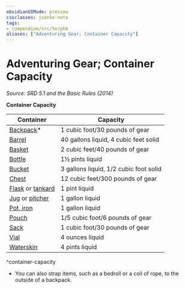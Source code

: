 ```yaml
---
obsidianUIMode: preview
cssclasses: json5e-note
tags:
- compendium/src/5e/phb
aliases: ["Adventuring Gear; Container Capacity"]
---
```

# Adventuring Gear; Container Capacity
*Source: SRD 5.1 and the Basic Rules (2014)* 

**Container Capacity**

| Container | Capacity |
|-----------|----------|
| [Backpack](compendium/items/backpack.md)* | 1 cubic foot/30 pounds of gear |
| [Barrel](compendium/items/barrel.md) | 40 gallons liquid, 4 cubic feet solid |
| [Basket](compendium/items/basket.md) | 2 cubic feet/40 pounds of gear |
| [Bottle](compendium/items/glass-bottle.md) | 1½ pints liquid |
| [Bucket](compendium/items/bucket.md) | 3 gallons liquid, 1/2 cubic foot solid |
| [Chest](compendium/items/chest.md) | 12 cubic feet/300 pounds of gear |
| [Flask](compendium/items/flask.md) or [tankard](compendium/items/tankard.md) | 1 pint liquid |
| [Jug](compendium/items/jug.md) or [pitcher](compendium/items/pitcher.md) | 1 gallon liquid |
| [Pot, iron](compendium/items/iron-pot.md) | 1 gallon liquid |
| [Pouch](compendium/items/pouch.md) | 1/5 cubic foot/6 pounds of gear |
| [Sack](compendium/items/sack.md) | 1 cubic foot/30 pounds of gear |
| [Vial](compendium/items/vial.md) | 4 ounces liquid |
| [Waterskin](compendium/items/waterskin.md) | 4 pints liquid |
^container-capacity

* You can also strap items, such as a bedroll or a coil of rope, to the outside of a backpack.